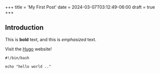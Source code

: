 +++
title = 'My First Post'
date = 2024-03-07T03:12:49-06:00
draft = true
+++

## Introduction

This is **bold** text, and this is *emphasized* text.

Visit the [Hugo](https://gohugo.io) website!

```
#!/bin/bash

echo "hello world .."
```
